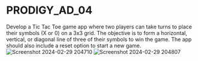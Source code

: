# PRODIGY_AD_04
Develop a Tic Tac Toe game app where two players can take turns to place their symbols (X or 0) on a 3x3 grid. The objective is to form a horizontal, vertical, or diagonal line of three of their symbols to win the game. The app should also include a reset option to start a new game.
![Screenshot 2024-02-29 204710](https://github.com/siddhithorat/PRODIGY_AD_04/assets/101985797/e50c3c23-0e04-457a-afb0-7fba2b8debf0)
![Screenshot 2024-02-29 204807](https://github.com/siddhithorat/PRODIGY_AD_04/assets/101985797/c18af021-2374-42a7-934d-f9a64707f4bd)
